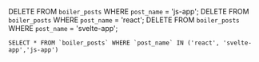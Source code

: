 DELETE FROM `boiler_posts` WHERE `post_name` = 'js-app';
DELETE FROM `boiler_posts` WHERE `post_name` = 'react';
DELETE FROM `boiler_posts` WHERE `post_name` = 'svelte-app';

```
SELECT * FROM `boiler_posts` WHERE `post_name` IN ('react', 'svelte-app','js-app')
```
